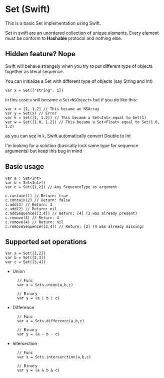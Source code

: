 Set (Swift)
===
This is a basic Set implementation using Swift.

Set in swift are an unordered collection of unique elements. Every element must be conform to **Hashable** protocol and nothing else.

## Hidden feature? Nope
Swift will behave strangely when you try to put different type of objects together as literal sequence.

You can initialize a Set with different type of objects (say String and Int)

	var x = Set(["string", 1])

in this case `x` will became a `Set<NSObject>` but if you do like this:

	var x = [1, 1.2] // This became an NSArray
	var y = Set(x) // Error
	var k = Set([1, 1.2]) // This became a Set<Int> equal to Set(1)
	var w = Set([1.0, 1.2]) // This became a Set<Float> equal to Set(1.0, 1.2)

as you can see in `k`, Swift automatically convert Double to Int

I'm looking for a solution (basically lock same type for sequence arguments) but keep this bug in mind
## Basic usage

	var a : Set<Int>
	var b = Set<Int>()
	var c = Set([1,2]) // Any SequenceType as argument
	
	c.contain(1) // Return: true
	c.contain(2) // Return: false
	c.add(3) // Return: 3
	c.add(2) // Return: nil
	c.addSequence([3,4]) // Return: [4] (3 was already present)
	c.remove(4) // Return: 4
	c.remove(4) // Return: nil
	c.removeSequence([2,4]) // Return: [2] (4 was already missing)

## Supported set operations

	var a = Set([1,2])
	var b = Set([2,3])
	var c = Set([3,4])

* Union
		
		// Func
		var x = Sets.union(a,b,c)
		
		// Binary
		var y = (a | b | c)
		

* Difference

		// Func
		var x = Sets.difference(a,b,c)
		
		// Binary
		var y = (a - b - c)

* Intersection

		// Func
		var x = Sets.interserction(a,b,c)
		
		// Binary
		var y = (a & b & c)